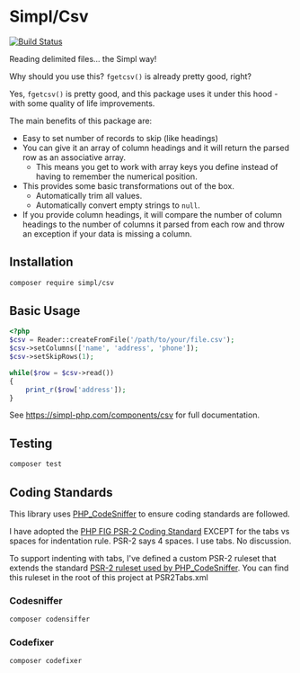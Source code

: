 # Simpl/Csv

[![Build Status](https://img.shields.io/travis/simpl-php/csv.svg?style=flat-square)](https://travis-ci.org/simpl-php/csv)

Reading delimited files... the Simpl way!

Why should you use this? `fgetcsv()` is already pretty good, right?

Yes, `fgetcsv()` is pretty good, and this package uses it under this hood - with some quality of life improvements.

The main benefits of this package are:

- Easy to set number of records to skip (like headings)
- You can give it an array of column headings and it will return the parsed row as an associative array.
    - This means you get to work with array keys you define instead of having to remember the numerical position.
- This provides some basic transformations out of the box.
    - Automatically trim all values.
    - Automatically convert empty strings to `null`.
- If you provide column headings, it will compare the number of column headings to the number of columns it
parsed from each row and throw an exception if your data is missing a column.

## Installation

```bash
composer require simpl/csv
```

## Basic Usage
```php
<?php
$csv = Reader::createFromFile('/path/to/your/file.csv');
$csv->setColumns(['name', 'address', 'phone']);
$csv->setSkipRows(1);

while($row = $csv->read())
{
    print_r($row['address']);
}
```

See <https://simpl-php.com/components/csv> for full documentation.

## Testing

```bash
composer test
```

## Coding Standards
This library uses [PHP_CodeSniffer](http://www.squizlabs.com/php-codesniffer) to ensure coding standards are followed.

I have adopted the [PHP FIG PSR-2 Coding Standard](http://www.php-fig.org/psr/psr-2/) EXCEPT for the tabs vs spaces for indentation rule. PSR-2 says 4 spaces. I use tabs. No discussion.

To support indenting with tabs, I've defined a custom PSR-2 ruleset that extends the standard [PSR-2 ruleset used by PHP_CodeSniffer](https://github.com/squizlabs/PHP_CodeSniffer/blob/master/CodeSniffer/Standards/PSR2/ruleset.xml). You can find this ruleset in the root of this project at PSR2Tabs.xml


### Codesniffer

```bash
composer codensiffer
```

### Codefixer

```bash
composer codefixer
```